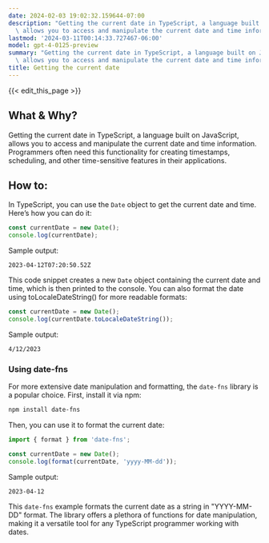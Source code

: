 ```yaml
---
date: 2024-02-03 19:02:32.159644-07:00
description: "Getting the current date in TypeScript, a language built on JavaScript,\
  \ allows you to access and manipulate the current date and time information.\u2026"
lastmod: '2024-03-11T00:14:33.727467-06:00'
model: gpt-4-0125-preview
summary: "Getting the current date in TypeScript, a language built on JavaScript,\
  \ allows you to access and manipulate the current date and time information.\u2026"
title: Getting the current date
---
```


{{< edit_this_page >}}

## What & Why?
Getting the current date in TypeScript, a language built on JavaScript, allows you to access and manipulate the current date and time information. Programmers often need this functionality for creating timestamps, scheduling, and other time-sensitive features in their applications.

## How to:
In TypeScript, you can use the `Date` object to get the current date and time. Here’s how you can do it:

```typescript
const currentDate = new Date();
console.log(currentDate);
```

Sample output:
```
2023-04-12T07:20:50.52Z
```

This code snippet creates a new `Date` object containing the current date and time, which is then printed to the console. You can also format the date using toLocaleDateString() for more readable formats:

```typescript
const currentDate = new Date();
console.log(currentDate.toLocaleDateString());
```

Sample output:
```
4/12/2023
```

### Using date-fns
For more extensive date manipulation and formatting, the `date-fns` library is a popular choice. First, install it via npm:

```bash
npm install date-fns
```

Then, you can use it to format the current date:

```typescript
import { format } from 'date-fns';

const currentDate = new Date();
console.log(format(currentDate, 'yyyy-MM-dd'));
```

Sample output:
```
2023-04-12
```

This `date-fns` example formats the current date as a string in "YYYY-MM-DD" format. The library offers a plethora of functions for date manipulation, making it a versatile tool for any TypeScript programmer working with dates.

